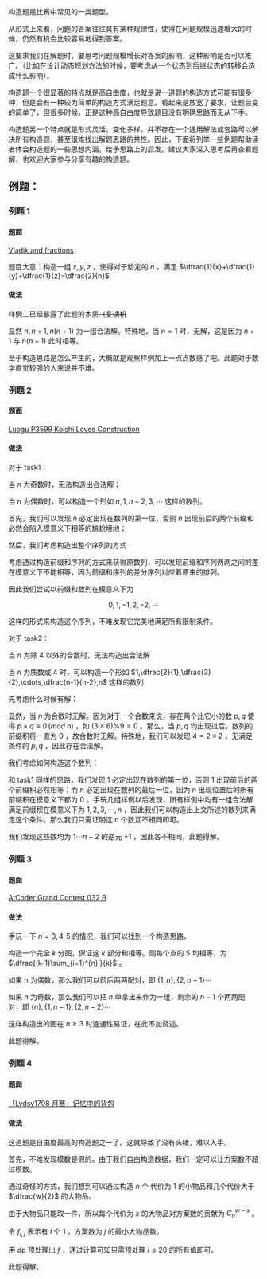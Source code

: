 构造题是比赛中常见的一类题型。

从形式上来看，问题的答案往往具有某种规律性，使得在问题规模迅速增大的时候，仍然有机会比较容易地得到答案。

这要求我们在解题时，要思考问题规模增长对答案的影响，这种影响是否可以推广。（比如在设计动态规划方法的时候，要考虑从一个状态到后继状态的转移会造成什么影响）。

构造题一个很显著的特点就是高自由度，也就是说一道题的构造方式可能有很多种，但是会有一种较为简单的构造方式满足题意。看起来是放宽了要求，让题目变的简单了，但很多时候，正是这种高自由度导致题目没有明确思路而无从下手。

构造题另一个特点就是形式灵活，变化多样。并不存在一个通用解法或套路可以解决所有构造题，甚至很难找出解题思路的共性。因此，下面将列举一些例题帮助读者体会构造题的一些思想内涵，给予思路上的启发。建议大家深入思考后再查看题解，也欢迎大家参与分享有趣的构造题。

## 例题：

### 例题 1

#### 题面

 [Vladik and fractions](http://codeforces.com/problemset/problem/743/C) 

题目大意：构造一组 $x,y,z$ ，使得对于给定的 $n$ ，满足 $\dfrac{1}{x}+\dfrac{1}{y}+\dfrac{1}{z}=\dfrac{2}{n}$ 

#### 做法

样例二已经暴露了此题的本质~~（复读机~~

显然 $n,n+1,n(n+1)$ 为一组合法解。特殊地，当 $n=1$ 时，无解，这是因为 $n+1$ 与 $n(n+1)$ 此时相等。

至于构造思路是怎么产生的，大概就是观察样例加上一点点数感了吧。此题对于数学直觉较强的人来说并不难。

### 例题 2

#### 题面

 [Luogu P3599 Koishi Loves Construction](https://www.luogu.org/problemnew/show/P3599) 

#### 做法

对于 task1：

当 $n$ 为奇数时，无法构造出合法解；

当 $n$ 为偶数时，可以构造一个形如 $n,1,n-2,3,\cdots$ 这样的数列。

首先，我们可以发现 $n$ 必定出现在数列的第一位，否则 $n$ 出现前后的两个前缀和必然会陷入模意义下相等的尴尬境地；

然后，我们考虑构造出整个序列的方式：

考虑通过构造前缀和序列的方式来获得原数列，可以发现前缀和序列两两之间的差在模意义下不能相等，因为前缀和序列的差分序列对应着原来的排列。

因此我们尝试以前缀和数列在模意义下为

$$
0,1,-1,2,-2,\cdots
$$

这样的形式来构造这个序列，不难发现它完美地满足所有限制条件。

对于 task2：

当 $n$ 为除 $4$ 以外的合数时，无法构造出合法解

当 $n$ 为质数或 $4$ 时，可以构造一个形如 $1,\dfrac{2}{1},\dfrac{3}{2},\cdots,\dfrac{n-1}{n-2},n$ 这样的数列

先考虑什么时候有解：

显然，当 $n$ 为合数时无解。因为对于一个合数来说，存在两个比它小的数 $p,q$ 使得 $p\times q \equiv 0 \,(mod\;n)$ ，如 $(3\times6)\%9=0$ 。那么，当 $p,q$ 均出现过后，数列的前缀积将一直为 $0$ ，故合数时无解。特殊地，我们可以发现 $4=2\times 2$ ，无满足条件的 $p,q$ ，因此存在合法解。

我们考虑如何构造这个数列：

和 task1 同样的思路，我们发现 $1$ 必定出现在数列的第一位，否则 $1$ 出现前后的两个前缀积必然相等；而 $n$ 必定出现在数列的最后一位，因为 $n$ 出现位置后的所有前缀积在模意义下都为 $0$ 。手玩几组样例以后发现，所有样例中均有一组合法解满足前缀积在模意义下为 $1,2,3,\cdots,n$ ，因此我们可以构造出上文所述的数列来满足这个条件。那么我们只需证明这 $n$ 个数互不相同即可。

我们发现这些数均为 $1 \cdots n-2$ 的逆元 $+1$ ，因此各不相同，此题得解。

### 例题 3

#### 题面

 [AtCoder Grand Contest 032 B](https://atcoder.jp/contests/agc032/tasks/agc032_b) 

#### 做法

手玩一下 $n=3,4,5$ 的情况，我们可以找到一个构造思路。

构造一个完全 $k$ 分图，保证这 $k$ 部分和相等。则每个点的 $S$ 均相等，为 $\dfrac{(k-1)\sum_{i=1}^{n}i}{k}$ 。

如果 $n$ 为偶数，那么我们可以前后两两配对，即 $\{1,n\},\{2,n-1\}\cdots$ 

如果 $n$ 为奇数，那么我们可以把 $n$ 单拿出来作为一组，剩余的 $n-1$ 个两两配对，即 $\{n\},\{1,n-1\},\{2,n-2\}\cdots$ 

这样构造出的图在 $n\ge 3$ 时连通性易证，在此不加赘述。

此题得解。

### 例题 4

#### 题面

 [「Lydsy1708 月赛」记忆中的背包](http://www.lydsy.com/JudgeOnline/problem.php?id=4971) 

#### 做法

这道题是自由度最高的构造题之一了。这就导致了没有头绪，难以入手。

首先，不难发现模数是假的。由于我们自由构造数据，我们一定可以让方案数不超过模数。

通过奇怪的方式，我们想到可以通过构造 $n$ 个 代价为 $1$ 的小物品和几个代价大于 $\dfrac{w}{2}$ 的大物品。

由于大物品只能取一件，所以每个代价为 $x$ 的大物品对方案数的贡献为 $C_{n}^{w-x}$ 。

令 $f_{i,j}$ 表示有 $i$ 个 $1$ ，方案数为 $j$ 的最小大物品数。

用 dp 预处理出 $f$ ，通过计算可知只需预处理 $i\le 20$ 的所有值即可。

此题得解。
